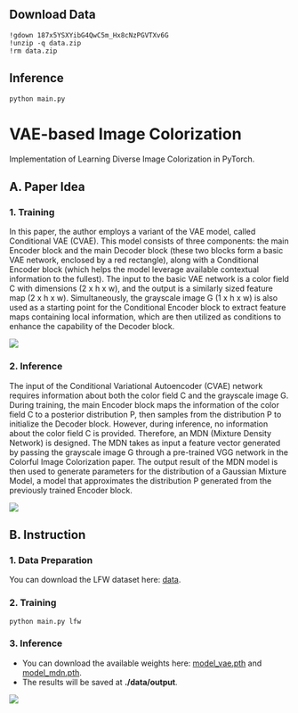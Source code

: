 ## Download Data
```
!gdown 187x5YSXYibG4QwC5m_Hx8cNzPGVTXv6G
!unzip -q data.zip
!rm data.zip
```
## Inference
```
python main.py
```
# VAE-based Image Colorization
Implementation of Learning Diverse Image Colorization in PyTorch.

## A. Paper Idea
### 1. Training
In this paper, the author employs a variant of the VAE model, called Conditional VAE (CVAE). This model consists of three components: the main Encoder block and the main Decoder block (these two blocks form a basic VAE network, enclosed by a red rectangle), along with a Conditional Encoder block (which helps the model leverage available contextual information to the fullest). The input to the basic VAE network is a color field C with dimensions (2 x h x w), and the output is a similarly sized feature map (2 x h x w). Simultaneously, the grayscale image G (1 x h x w) is also used as a starting point for the Conditional Encoder block to extract feature maps containing local information, which are then utilized as conditions to enhance the capability of the Decoder block.

<img src="./images/training.png">

### 2. Inference
The input of the Conditional Variational Autoencoder (CVAE) network requires information about both the color field C and the grayscale image G. During training, the main Encoder block maps the information of the color field C to a posterior distribution P, then samples from the distribution P to initialize the Decoder block. However, during inference, no information about the color field C is provided. Therefore, an MDN (Mixture Density Network) is designed. The MDN takes as input a feature vector generated by passing the grayscale image G through a pre-trained VGG network in the Colorful Image Colorization paper. The output result of the MDN model is then used to generate parameters for the distribution of a Gaussian Mixture Model, a model that approximates the distribution P generated from the previously trained Encoder block.

<img src="./images/inference.png">

## B. Instruction
### 1. Data Preparation
You can download the LFW dataset here: [data](https://drive.google.com/file/d/187x5YSXYibG4QwC5m_Hx8cNzPGVTXv6G/view?usp=sharing).

### 2. Training
```
python main.py lfw
```
### 3. Inference
- You can download the available weights here: [model_vae.pth](https://drive.google.com/file/d/1wdyK198lXwwZO4NIB7DzJmA5arwUVWDU/view?usp=drive_link) and [model_mdn.pth](https://drive.google.com/file/d/1AhilMrR_C04v7_sysuf5ffEVsQllo2W6/view?usp=drive_link).
- The results will be saved at **./data/output**.

<img src="./images/results.png">
